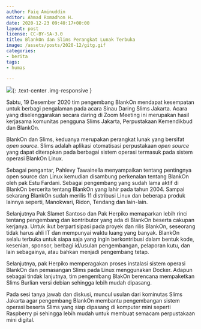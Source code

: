 ```yaml
---
author: Faiq Aminuddin
editor: Ahmad Romadhon H.
date: 2020-12-23 09:40:17+00:00
layout: post
license: CC-BY-SA-3.0
title: BlankOn dan Slims Perangkat Lunak Terbuka
image: /assets/posts/2020-12/gitg.gif
categories:
- berita
tags:
- humas

---
```


![](https://user-images.githubusercontent.com/10925212/102694376-800e4800-4218-11eb-97bd-191790a63bfd.png){: .text-center .img-responsive }

Sabtu, 19 Desember 2020 tim pengembang BlankOn mendapat kesempatan untuk berbagi pengalaman pada acara Sinau Daring Slims Jakarta. Acara yang diselenggarakan secara daring di Zoom Meeting ini merupakan hasil kerjasama komunitas pengguna Slims Jakarta, Perpustakaan Kemendikbud dan BlankOn.

BlankOn dan Slims, keduanya merupakan perangkat lunak yang bersifat _open source_. Slims adalah aplikasi otomatisasi perpustakaan _open source_ yang dapat diterapkan pada berbagai sistem operasi termasuk pada sistem operasi BlankOn Linux.

Sebagai pengantar, Pahlevy Tawainella menyampaikan tentang pentingnya open source dan Linux kemudian disambung perkenalan tentang BlankOn oleh pak Estu Fardani. Sebagai pengembang yang sudah lama aktif di BlankOn bercerita tentang  BlankOn yang lahir pada tahun 2004. Sampai sekarang BlankOn sudah merilis 11 distribusi Linux dan beberapa produk lainnya seperti, Manokwari, Ridon, Tendang dan lain-lain.

Selanjutnya Pak Slamet Santoso dan Pak Herpiko memaparkan lebih rinci tentang pengembang dan kontributor yang ada di BlankOn beserta cakupan kerjanya. Untuk ikut berpartisipasi pada proyek dan rilis BlankOn, seseorang tidak harus ahli IT dan mempunyai waktu luang yang banyak. BlankOn selalu terbuka untuk siapa saja yang ingin berkontribusi dalam bentuk kode, kesenian, sponsor, berbagi id/usulan pengembangan, pelaporan kutu, dan lain sebagainya, atau bahkan menjadi pengembang tetap.

Selanjutnya, pak Herpiko memperagakan proses instalasi sistem operasi BlankOn dan pemasangan Slims pada Linux menggunakan Docker. Adapun sebagai tindak lanjutnya, tim pengembang BlakOn berencana mempaketkan Slims Burlian versi debian sehingga lebih mudah dipasang.

Pada sesi tanya jawab dan diskusi, muncul usulan dari kominutas Slims Jakarta agar pengembang BlankOn membantu pengembangan sistem operasi beserta Slims yang siap dipasang di komputer mini seperti Raspberry pi sehingga lebih mudah untuk membuat semacam perpustakaan mini digital.

